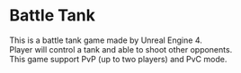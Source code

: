# Battle Tank
This is a battle tank game made by Unreal Engine 4.<br>
Player will control a tank and able to shoot other opponents.<br>
This game support PvP (up to two players) and PvC mode.<br>
